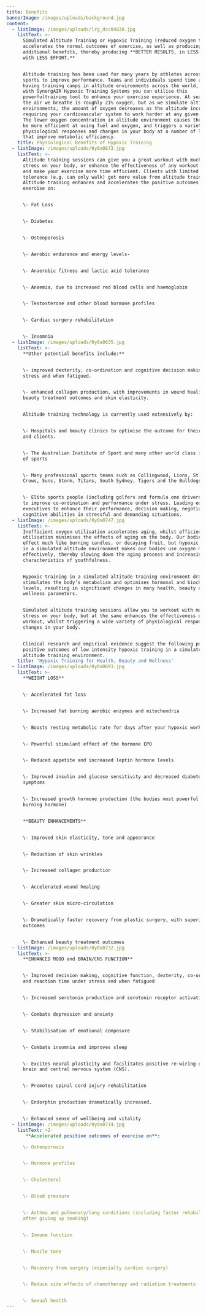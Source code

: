 ```yaml
---
title: Benefits
bannerImage: /images/uploads/background.jpg
content:
  - listImage: /images/uploads/lrg_dsc04838.jpg
    listText: >-
      Simulated Altitude Training or Hypoxic Training (reduced oxygen training)
      accelerates the normal outcomes of exercise, as well as producing many
      additional benefits, thereby producing **BETTER RESULTS, in LESS TIME,
      with LESS EFFORT.**


      Altitude training has been used for many years by athletes across many
      sports to improve performance. Teams and individuals spend time and money
      having training camps in altitude environments across the world, but now
      with SynergAIR Hypoxic Training Systems you can utilise this
      powerfultraining tool to enhance your exercise experience. At sea level
      the air we breathe is roughly 21% oxygen, but as we simulate altitude
      environments, the amount of oxygen decreases as the altitude increases,
      requiring your cardiovascular system to work harder at any given workload.
      The lower oxygen concentration in altitude environment causes the body to
      be more efficient at using fuel and oxygen, and triggers a variety of
      physiological responses and changes in your body at a number of levels
      that improve metabolic efficiency.
    title: Physiological Benefits of Hypoxic Training
  - listImage: /images/uploads/0y0a0673.jpg
    listText: >-
      Altitude training sessions can give you a great workout with much less
      stress on your body, or enhance the effectiveness of any workout you do
      and make your exercise more time efficient. Clients with limited exercise
      tolerance (e.g. can only walk) get more value from altitude training.
      Altitude training enhances and accelerates the positive outcomes of
      exercise on:


      \- Fat Loss


      \- Diabetes


      \- Osteoporosis


      \- Aerobic endurance and energy levels-


      \- Anaerobic fitness and lactic acid tolerance


      \- Anaemia, due to increased red blood cells and haemoglobin


      \- Testosterone and other blood hormone profiles


      \- Cardiac surgery rehabilitation


      \- Insomnia
  - listImage: /images/uploads/0y0a0635.jpg
    listText: >-
      **Other potential benefits include:**


      \- improved dexterity, co-ordination and cognitive decision making under
      stress and when fatigued.


      \- enhanced collagen production, with improvements in wound healing,
      beauty treatment outcomes and skin elasticity.


      Altitude training technology is currently used extensively by:


      \- Hospitals and beauty clinics to optimise the outcome for their patients
      and clients.


      \- The Australian Institute of Sport and many other world class institutes
      of sports


      \- Many professional sports teams such as Collingwood, Lions, St Kilda,
      Crows, Suns, Storm, Titans, South Sydney, Tigers and the Bulldogs.


      \- Elite sports people (including golfers and formula one drivers) seeking
      to improve co-ordination and performance under stress. Leading edge
      executives to enhance their performance, decision making, negotiating and
      cognitive abilities in stressful and demanding situations.
  - listImage: /images/uploads/0y0a0747.jpg
    listText: >-
      Inefficient oxygen utilisation accelerates aging, whilst efficient oxygen
      utilisation minimises the effects of aging on the body. Our bodies are in
      effect much like burning candles, or decaying fruit, but hypoxic training
      in a simulated altitude environment makes our bodies use oxygen more
      effectively, thereby slowing down the aging process and increasing the
      characteristics of youthfulness.


      Hypoxic training in a simulated altitude training environment dramatically
      stimulates the body’s metabolism and optimises hormonal and biochemical
      levels, resulting in significant changes in many health, beauty and
      wellness parameters.


      Simulated altitude training sessions allow you to workout with much less
      stress on your body, but at the same enhances the effectiveness of any
      workout, whilst triggering a wide variety of physiological responses and
      changes in your body.


      Clinical research and empirical evidence suggest the following potential
      positive outcomes of low intensity hypoxic training in a simulated
      altitude training environment.
    title: 'Hypoxic Training for Health, Beauty and Wellness'
  - listImage: /images/uploads/0y0a0693.jpg
    listText: >-
      **WEIGHT LOSS**


      \- Accelerated fat loss


      \- Increased fat burning aerobic enzymes and mitochondria


      \- Boosts resting metabolic rate for days after your hypoxic workout


      \- Powerful stimulant effect of the hormone EPO


      \- Reduced appetite and increased leptin hormone levels


      \- Improved insulin and glucose sensitivity and decreased diabetes
      symptoms


      \- Increased growth hormone production (the bodies most powerful fat
      burning hormone)


      **BEAUTY ENHANCEMENTS**


      \- Improved skin elasticity, tone and appearance


      \- Reduction of skin wrinkles


      \- Increased collagen production


      \- Accelerated wound healing


      \- Greater skin micro-circulation


      \- Dramatically faster recovery from plastic surgery, with superior
      outcomes


      \- Enhanced beauty treatment outcomes
  - listImage: /images/uploads/0y0a0732.jpg
    listText: >-
      **ENHANCED MOOD and BRAIN/CNS FUNCTION**


      \- Improved decision making, cognitive function, dexterity, co-ordination
      and reaction time under stress and when fatigued


      \- Increased serotonin production and serotonin receptor activation


      \- Combats depression and anxiety


      \- Stabilisation of emotional composure


      \- Combats insomnia and improves sleep


      \- Excites neural plasticity and facilitates positive re-wiring of the
      brain and central nervous system (CNS).


      \- Promotes spinal cord injury rehabilitation


      \- Endorphin production dramatically increased.


      \- Enhanced sense of wellbeing and vitality
  - listImage: /images/uploads/0y0a0714.jpg
    listText: >2-
       **Accelerated positive outcomes of exercise on**:

      \- Osteoporosis


      \- Hormone profiles


      \- Cholesterol


      \- Blood pressure


      \- Asthma and pulmonary/lung conditions (including faster rehabilitation
      after giving up smoking)


      \- Immune function


      \- Muscle tone


      \- Recovery from surgery (especially cardiac surgery)


      \- Reduce side effects of chemotherapy and radiation treatments


      \- Sexual health
---
```


